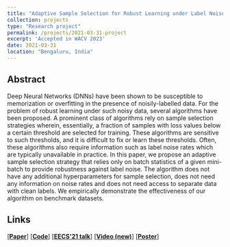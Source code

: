 ```yaml
---
title: "Adaptive Sample Selection for Robust Learning under Label Noise"
collection: projects
type: "Research project"
permalink: /projects/2021-03-31-project
excerpt: 'Accepted in WACV 2023'
date: 2021-03-31
location: "Bengaluru, India"
---
```


Abstract
------
Deep Neural Networks (DNNs) have been shown to be susceptible to memorization or overfitting in the presence of noisily-labelled data. For the problem of robust learning under such noisy data, several algorithms have been proposed. A prominent class of algorithms rely on sample selection strategies wherein, essentially, a fraction of samples with loss values below a certain threshold are selected for training. These algorithms are sensitive to such thresholds, and it is difficult to fix or learn these thresholds. Often, these algorithms also require information such as label noise rates which are typically unavailable in practice. In this paper, we propose an adaptive sample selection strategy that relies only on batch statistics of a given mini-batch to provide robustness against label noise. The algorithm does not have any additional hyperparameters for sample selection, does not need any information on noise rates and does not need access to separate data with clean labels. We empirically demonstrate the effectiveness of our algorithm on benchmark datasets.

Links
------
\[[**Paper**](https://arxiv.org/abs/2106.15292)\] \[[**Code**](https://github.com/dbp1994/bare-wacv-2023)\] \[[**EECS'21 talk**](https://www.youtube.com/watch?v=N4dpONCMyeg)\] \[[**Video (new)**](https://)\] \[[**Poster**](\files\bare-wacv-2023-poster.pdf)\]
